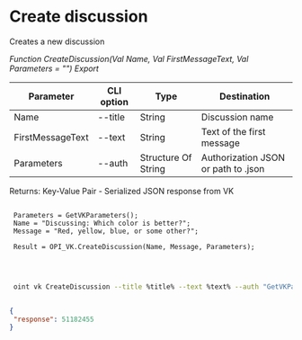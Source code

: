 ﻿---
sidebar_position: 1
---

# Create discussion
 Creates a new discussion


*Function CreateDiscussion(Val Name, Val FirstMessageText, Val Parameters = "") Export*

 | Parameter | CLI option | Type | Destination |
 |-|-|-|-|
 | Name | --title | String | Discussion name |
 | FirstMessageText | --text | String | Text of the first message |
 | Parameters | --auth | Structure Of String | Authorization JSON or path to .json |

 
 Returns: Key-Value Pair - Serialized JSON response from VK

```bsl title="Code example"
	
 Parameters = GetVKParameters();
 Name = "Discussing: Which color is better?";
 Message = "Red, yellow, blue, or some other?";
 
 Result = OPI_VK.CreateDiscussion(Name, Message, Parameters);

	
```

```sh title="CLI command example"
 
 oint vk CreateDiscussion --title %title% --text %text% --auth "GetVKParameters()"

```


```json title="Result"

{
 "response": 51182455
}

```
